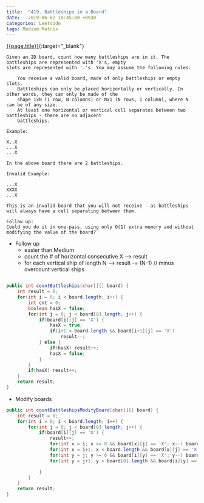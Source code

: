 ```yaml
---
title:  "419. Battleships in a Board"
date:   2019-06-02 10:45:00 +0930
categories: Leetcode
tags: Medium Matrix
---
```


[{{page.title}}](https://leetcode.com/problems/max-increase-to-keep-city-skyline/){:target="_blank"}

    Given an 2D board, count how many battleships are in it. The battleships are represented with 'X's, empty
    slots are represented with '.'s. You may assume the following rules:

        You receive a valid board, made of only battleships or empty slots.
        Battleships can only be placed horizontally or vertically. In other words, they can only be made of the
        shape 1xN (1 row, N columns) or Nx1 (N rows, 1 column), where N can be of any size.
        At least one horizontal or vertical cell separates between two battleships - there are no adjacent
        battleships.

    Example:

    X..X
    ...X
    ...X

    In the above board there are 2 battleships.

    Invalid Example:

    ...X
    XXXX
    ...X

    This is an invalid board that you will not receive - as battleships will always have a cell separating between them.

    Follow up:
    Could you do it in one-pass, using only O(1) extra memory and without modifying the value of the board?


* Follow up
  - easier than Medium
  - count the # of horizontal consecutive X --> result
  - for each vertical ship of length N --> result -= (N-1) // minus overcount vertical ships
```java

public int countBattleships(char[][] board) {
    int result = 0;
    for(int i = 0; i < board.length; i++) {
        int cnt = 0;
        boolean hasX = false;
        for(int j = 0; j < board[0].length; j++) {
            if(board[i][j] == 'X') {
                hasX = true;
                if(i+1 < board.length && board[i+1][j] == 'X')
                    result--;
            } else {
                if(hasX) result++;
                hasX = false;
            }
        }
        if(hasX) result++;
    }
    return result;
}
```

* Modify boards
```java
public int countBattleshipsModifyBoard(char[][] board) {
    int result = 0;
    for(int i = 0; i < board.length; i++) {
        for(int j = 0; j < board[0].length; j++) {
            if(board[i][j] == 'X') {
                result++;
                for(int x = i; x >= 0 && board[x][j] == 'X'; x--) board[x][j] = '.';
                for(int x = i+1; x < board.length && board[x][j] == 'X'; x++) board[x][j] = '.';
                for(int y = j; y >= 0 && board[i][y] == 'X'; y--) board[i][y] = '.';
                for(int y = j+1; y < board[0].length && board[i][y] == 'X'; y++) board[i][y] = '.';

            }
        }
    }
    return result;
}
```
